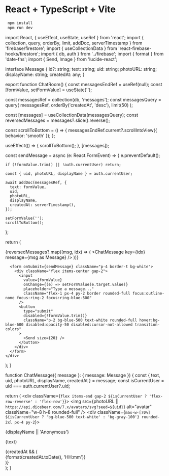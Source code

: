 # React + TypeScript + Vite
```bash
 npm install
 npm run dev
``` 


import React, { useEffect, useState, useRef } from 'react';
import { collection, query, orderBy, limit, addDoc, serverTimestamp } from 'firebase/firestore';
import { useCollectionData } from 'react-firebase-hooks/firestore';
import { db, auth } from '../firebase';
import { format } from 'date-fns';
import { Send, Image } from 'lucide-react';

interface Message {
  id?: string;
  text: string;
  uid: string;
  photoURL: string;
  displayName: string;
  createdAt: any;
}

export function ChatRoom() {
  const messagesEndRef = useRef<HTMLDivElement>(null);
  const [formValue, setFormValue] = useState('');
  
  const messagesRef = collection(db, 'messages');
  const messagesQuery = query(
    messagesRef,
    orderBy('createdAt', 'desc'),
    limit(50)
  );
  
  const [messages] = useCollectionData(messagesQuery);
  const reversedMessages = messages?.slice().reverse();

  const scrollToBottom = () => {
    messagesEndRef.current?.scrollIntoView({ behavior: 'smooth' });
  };

  useEffect(() => {
    scrollToBottom();
  }, [messages]);

  const sendMessage = async (e: React.FormEvent) => {
    e.preventDefault();

    if (!formValue.trim() || !auth.currentUser) return;

    const { uid, photoURL, displayName } = auth.currentUser;

    await addDoc(messagesRef, {
      text: formValue,
      uid,
      photoURL,
      displayName,
      createdAt: serverTimestamp(),
    });

    setFormValue('');
    scrollToBottom();
  };

  return (
    <div className="flex flex-col h-full">
      <div className="flex-1 overflow-y-auto p-4">
        <div className="space-y-4">
          {reversedMessages?.map((msg, idx) => (
            <ChatMessage key={idx} message={msg as Message} />
          ))}
          <div ref={messagesEndRef} />
        </div>
      </div>

      <form onSubmit={sendMessage} className="p-4 border-t bg-white">
        <div className="flex items-center gap-2">
          <input
            value={formValue}
            onChange={(e) => setFormValue(e.target.value)}
            placeholder="Type a message..."
            className="flex-1 px-4 py-2 border rounded-full focus:outline-none focus:ring-2 focus:ring-blue-500"
          />
          <button
            type="submit"
            disabled={!formValue.trim()}
            className="p-2 bg-blue-500 text-white rounded-full hover:bg-blue-600 disabled:opacity-50 disabled:cursor-not-allowed transition-colors"
          >
            <Send size={20} />
          </button>
        </div>
      </form>
    </div>
  );
}

function ChatMessage({ message }: { message: Message }) {
  const { text, uid, photoURL, displayName, createdAt } = message;
  const isCurrentUser = uid === auth.currentUser?.uid;
  
  return (
    <div className={`flex items-end gap-2 ${isCurrentUser ? 'flex-row-reverse' : 'flex-row'}`}>
      <img
        src={photoURL || `https://api.dicebear.com/7.x/avatars/svg?seed=${uid}`}
        alt="avatar"
        className="w-8 h-8 rounded-full"
      />
      <div className={`max-w-[70%] ${isCurrentUser ? 'bg-blue-500 text-white' : 'bg-gray-100'} rounded-2xl px-4 py-2`}>
        <div className="text-sm font-medium mb-1">
          {displayName || 'Anonymous'}
        </div>
        <p className="break-words">{text}</p>
        {createdAt && (
          <div className="text-xs opacity-75 mt-1">
            {format(createdAt.toDate(), 'HH:mm')}
          </div>
        )}
      </div>
    </div>
  );
}
